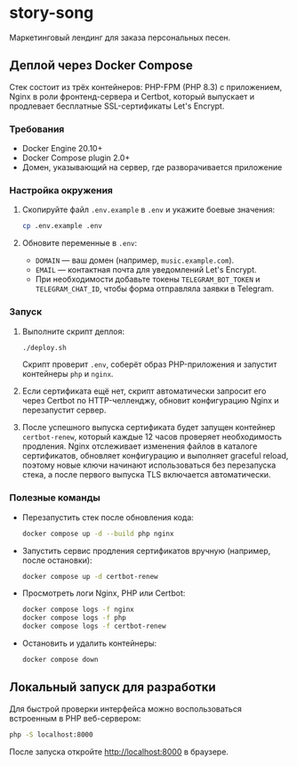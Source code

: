 # story-song

Маркетинговый лендинг для заказа персональных песен.

## Деплой через Docker Compose

Стек состоит из трёх контейнеров: PHP-FPM (PHP 8.3) с приложением, Nginx в роли фронтенд-сервера и Certbot, который выпускает и продлевает бесплатные SSL-сертификаты Let's Encrypt.

### Требования

- Docker Engine 20.10+
- Docker Compose plugin 2.0+
- Домен, указывающий на сервер, где разворачивается приложение

### Настройка окружения

1. Скопируйте файл `.env.example` в `.env` и укажите боевые значения:

   ```bash
   cp .env.example .env
   ```

2. Обновите переменные в `.env`:

   - `DOMAIN` — ваш домен (например, `music.example.com`).
   - `EMAIL` — контактная почта для уведомлений Let's Encrypt.
   - При необходимости добавьте токены `TELEGRAM_BOT_TOKEN` и `TELEGRAM_CHAT_ID`, чтобы форма отправляла заявки в Telegram.

### Запуск

1. Выполните скрипт деплоя:

   ```bash
   ./deploy.sh
   ```

   Скрипт проверит `.env`, соберёт образ PHP-приложения и запустит контейнеры `php` и `nginx`.

2. Если сертификата ещё нет, скрипт автоматически запросит его через Certbot по HTTP-челленджу, обновит конфигурацию Nginx и перезапустит сервер.

3. После успешного выпуска сертификата будет запущен контейнер `certbot-renew`, который каждые 12 часов проверяет необходимость продления. Nginx отслеживает изменения файлов в каталоге сертификатов, обновляет конфигурацию и выполняет graceful reload, поэтому новые ключи начинают использоваться без перезапуска стека, а после первого выпуска TLS включается автоматически.

### Полезные команды

- Перезапустить стек после обновления кода:

  ```bash
  docker compose up -d --build php nginx
  ```

- Запустить сервис продления сертификатов вручную (например, после остановки):

  ```bash
  docker compose up -d certbot-renew
  ```

- Просмотреть логи Nginx, PHP или Certbot:

  ```bash
  docker compose logs -f nginx
  docker compose logs -f php
  docker compose logs -f certbot-renew
  ```

- Остановить и удалить контейнеры:

  ```bash
  docker compose down
  ```

## Локальный запуск для разработки

Для быстрой проверки интерфейса можно воспользоваться встроенным в PHP веб-сервером:

```bash
php -S localhost:8000
```

После запуска откройте [http://localhost:8000](http://localhost:8000) в браузере.
